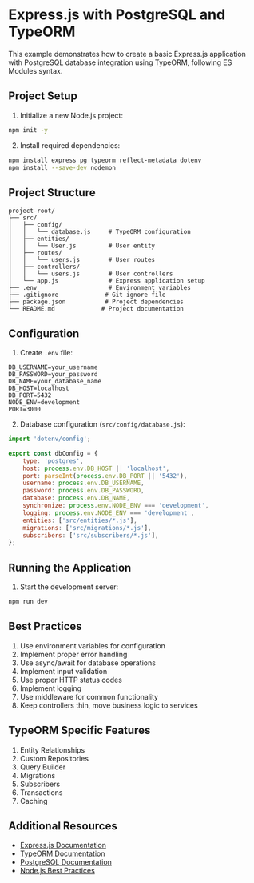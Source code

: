 # Express.js with PostgreSQL and TypeORM

This example demonstrates how to create a basic Express.js application with PostgreSQL database integration using TypeORM, following ES Modules syntax.

## Project Setup

1. Initialize a new Node.js project:

```bash
npm init -y
```

2. Install required dependencies:

```bash
npm install express pg typeorm reflect-metadata dotenv
npm install --save-dev nodemon
```

## Project Structure

```text
project-root/
├── src/
│   ├── config/
│   │   └── database.js     # TypeORM configuration
│   ├── entities/
│   │   └── User.js         # User entity
│   ├── routes/
│   │   └── users.js        # User routes
│   ├── controllers/
│   │   └── users.js        # User controllers
│   └── app.js              # Express application setup
├── .env                    # Environment variables
├── .gitignore             # Git ignore file
├── package.json           # Project dependencies
└── README.md             # Project documentation
```

## Configuration

1. Create `.env` file:

```env
DB_USERNAME=your_username
DB_PASSWORD=your_password
DB_NAME=your_database_name
DB_HOST=localhost
DB_PORT=5432
NODE_ENV=development
PORT=3000
```

2. Database configuration (`src/config/database.js`):

```javascript
import 'dotenv/config';

export const dbConfig = {
	type: 'postgres',
	host: process.env.DB_HOST || 'localhost',
	port: parseInt(process.env.DB_PORT || '5432'),
	username: process.env.DB_USERNAME,
	password: process.env.DB_PASSWORD,
	database: process.env.DB_NAME,
	synchronize: process.env.NODE_ENV === 'development',
	logging: process.env.NODE_ENV === 'development',
	entities: ['src/entities/*.js'],
	migrations: ['src/migrations/*.js'],
	subscribers: ['src/subscribers/*.js'],
};
```

## Running the Application

1. Start the development server:

```bash
npm run dev
```

## Best Practices

1. Use environment variables for configuration
2. Implement proper error handling
3. Use async/await for database operations
4. Implement input validation
5. Use proper HTTP status codes
6. Implement logging
7. Use middleware for common functionality
8. Keep controllers thin, move business logic to services

## TypeORM Specific Features

1. Entity Relationships
2. Custom Repositories
3. Query Builder
4. Migrations
5. Subscribers
6. Transactions
7. Caching

## Additional Resources

- [Express.js Documentation](https://expressjs.com/)
- [TypeORM Documentation](https://typeorm.io/)
- [PostgreSQL Documentation](https://www.postgresql.org/docs/)
- [Node.js Best Practices](https://github.com/goldbergyoni/nodebestpractices)
